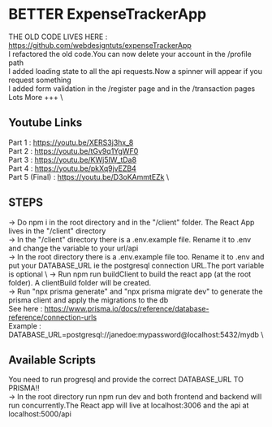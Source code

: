 # BETTER ExpenseTrackerApp
THE OLD CODE LIVES HERE : https://github.com/webdesigntuts/expenseTrackerApp \
I refactored the old code.You can now delete your account in the /profile path \
I added loading state to all the api requests.Now a spinner will appear if you request something \
I added form validation in the /register page and in the /transaction pages \
Lots More +++ \

## Youtube Links
Part 1 : https://youtu.be/XERS3j3hx_8 \
Part 2 : https://youtu.be/tGv9q1YgWF0 \
Part 3 : https://youtu.be/KWj5IW_tDa8 \
Part 4 : https://youtu.be/pkXq9jvEZB4 \
Part 5 (Final) : https://youtu.be/D3oKAmmtEZk \

## STEPS
-> Do npm i in the root directory and in the "/client" folder. The React App lives in the "/client" directory \
-> In the "/client" directory there is a .env.example file. Rename it to .env and change the variable to your url/api \
-> In the root directory there is a .env.example file too. Rename it to .env and put your DATABASE_URL ie the postgresql connection URL.The port variable is optional \ 
-> Run npm run buildClient to build the react app (at the root folder). A clientBuild folder will be created. \
-> Run "npx prisma generate" and "npx prisma migrate dev" to generate the prisma client and apply the migrations to the db  \
See here : https://www.prisma.io/docs/reference/database-reference/connection-urls \
Example : DATABASE_URL=postgresql://janedoe:mypassword@localhost:5432/mydb \

## Available Scripts
You need to run progresql and provide the correct DATABASE_URL TO PRISMA!!\
-> In the root directory run npm run dev and both frontend and backend will run concurrently.The React app will live at localhost:3006 and the api at localhost:5000/api

